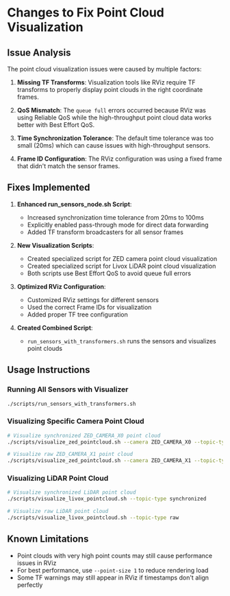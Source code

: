 # Changes to Fix Point Cloud Visualization

## Issue Analysis
The point cloud visualization issues were caused by multiple factors:

1. **Missing TF Transforms**: Visualization tools like RViz require TF transforms to properly display point clouds in the right coordinate frames.

2. **QoS Mismatch**: The `queue full` errors occurred because RViz was using Reliable QoS while the high-throughput point cloud data works better with Best Effort QoS.

3. **Time Synchronization Tolerance**: The default time tolerance was too small (20ms) which can cause issues with high-throughput sensors.

4. **Frame ID Configuration**: The RViz configuration was using a fixed frame that didn't match the sensor frames.

## Fixes Implemented

1. **Enhanced run_sensors_node.sh Script**:
   - Increased synchronization time tolerance from 20ms to 100ms
   - Explicitly enabled pass-through mode for direct data forwarding
   - Added TF transform broadcasters for all sensor frames

2. **New Visualization Scripts**:
   - Created specialized script for ZED camera point cloud visualization
   - Created specialized script for Livox LiDAR point cloud visualization
   - Both scripts use Best Effort QoS to avoid queue full errors

3. **Optimized RViz Configuration**:
   - Customized RViz settings for different sensors
   - Used the correct Frame IDs for visualization
   - Added proper TF tree configuration

4. **Created Combined Script**:
   - `run_sensors_with_transformers.sh` runs the sensors and visualizes point clouds

## Usage Instructions

### Running All Sensors with Visualizer
```bash
./scripts/run_sensors_with_transformers.sh
```

### Visualizing Specific Camera Point Cloud
```bash
# Visualize synchronized ZED_CAMERA_X0 point cloud
./scripts/visualize_zed_pointcloud.sh --camera ZED_CAMERA_X0 --topic-type synchronized

# Visualize raw ZED_CAMERA_X1 point cloud 
./scripts/visualize_zed_pointcloud.sh --camera ZED_CAMERA_X1 --topic-type raw
```

### Visualizing LiDAR Point Cloud
```bash
# Visualize synchronized LiDAR point cloud
./scripts/visualize_livox_pointcloud.sh --topic-type synchronized

# Visualize raw LiDAR point cloud
./scripts/visualize_livox_pointcloud.sh --topic-type raw
```

## Known Limitations

- Point clouds with very high point counts may still cause performance issues in RViz
- For best performance, use `--point-size 1` to reduce rendering load
- Some TF warnings may still appear in RViz if timestamps don't align perfectly